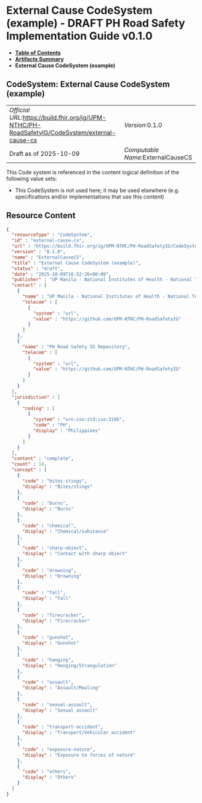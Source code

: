 # External Cause CodeSystem (example) - DRAFT PH Road Safety Implementation Guide v0.1.0

* [**Table of Contents**](toc.md)
* [**Artifacts Summary**](artifacts.md)
* **External Cause CodeSystem (example)**

## CodeSystem: External Cause CodeSystem (example) 

| | |
| :--- | :--- |
| *Official URL*:https://build.fhir.org/ig/UPM-NTHC/PH-RoadSafetyIG/CodeSystem/external-cause-cs | *Version*:0.1.0 |
| Draft as of 2025-10-09 | *Computable Name*:ExternalCauseCS |

 This Code system is referenced in the content logical definition of the following value sets: 

* This CodeSystem is not used here; it may be used elsewhere (e.g. specifications and/or implementations that use this content)



## Resource Content

```json
{
  "resourceType" : "CodeSystem",
  "id" : "external-cause-cs",
  "url" : "https://build.fhir.org/ig/UPM-NTHC/PH-RoadSafetyIG/CodeSystem/external-cause-cs",
  "version" : "0.1.0",
  "name" : "ExternalCauseCS",
  "title" : "External Cause CodeSystem (example)",
  "status" : "draft",
  "date" : "2025-10-09T18:52:26+00:00",
  "publisher" : "UP Manila - National Institutes of Health - National Telehealth Center",
  "contact" : [
    {
      "name" : "UP Manila - National Institutes of Health - National Telehealth Center",
      "telecom" : [
        {
          "system" : "url",
          "value" : "https://github.com/UPM-NTHC/PH-RoadSafetyIG"
        }
      ]
    },
    {
      "name" : "PH Road Safety IG Repository",
      "telecom" : [
        {
          "system" : "url",
          "value" : "https://github.com/UPM-NTHC/PH-RoadSafetyIG"
        }
      ]
    }
  ],
  "jurisdiction" : [
    {
      "coding" : [
        {
          "system" : "urn:iso:std:iso:3166",
          "code" : "PH",
          "display" : "Philippines"
        }
      ]
    }
  ],
  "content" : "complete",
  "count" : 14,
  "concept" : [
    {
      "code" : "bites-stings",
      "display" : "Bites/stings"
    },
    {
      "code" : "burns",
      "display" : "Burns"
    },
    {
      "code" : "chemical",
      "display" : "Chemical/substance"
    },
    {
      "code" : "sharp-object",
      "display" : "Contact with sharp object"
    },
    {
      "code" : "drowning",
      "display" : "Drowning"
    },
    {
      "code" : "fall",
      "display" : "Fall"
    },
    {
      "code" : "firecracker",
      "display" : "Firecracker"
    },
    {
      "code" : "gunshot",
      "display" : "Gunshot"
    },
    {
      "code" : "hanging",
      "display" : "Hanging/Strangulation"
    },
    {
      "code" : "assault",
      "display" : "Assault/Mauling"
    },
    {
      "code" : "sexual-assault",
      "display" : "Sexual assault"
    },
    {
      "code" : "transport-accident",
      "display" : "Transport/Vehicular accident"
    },
    {
      "code" : "exposure-nature",
      "display" : "Exposure to forces of nature"
    },
    {
      "code" : "others",
      "display" : "Others"
    }
  ]
}

```
